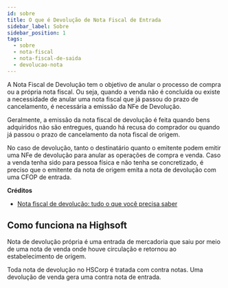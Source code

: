 ```yaml
---
id: sobre
title: O que é Devolução de Nota Fiscal de Entrada
sidebar_label: Sobre
sidebar_position: 1
tags:
  - sobre
  - nota-fiscal
  - nota-fiscal-de-saida
  - devolucao-nota
---
```


A Nota Fiscal de Devolução tem o objetivo de anular o processo de compra ou a própria nota fiscal. Ou seja, quando a venda não é concluída ou existe a necessidade de anular uma nota fiscal que já passou do prazo de cancelamento, é necessária a emissão da NFe de Devolução.

Geralmente, a emissão da nota fiscal de devolução é feita quando bens adquiridos não são entregues, quando há recusa do comprador ou quando já passou o prazo de cancelamento da nota fiscal de origem.

No caso de devolução, tanto o destinatário quanto o emitente podem emitir uma NFe de devolução para anular as operações de compra e venda. Caso a venda tenha sido para pessoa física e não tenha se concretizado, é preciso que o emitente da nota de origem emita a nota de devolução com uma CFOP de entrada.

**Créditos**

- [Nota fiscal de devolução: tudo o que você precisa saber](https://www.senior.com.br/blog/nota-fiscal-de-devolucao-tudo-o-que-voce-precisa-saber)

## Como funciona na Highsoft

Nota de devolução própria é uma entrada de mercadoria que saiu por meio de uma nota de venda onde houve circulação e retornou ao estabelecimento de origem.

Toda nota de devolução no HSCorp é tratada com contra notas. Uma devolução de venda gera uma contra nota de entrada.
